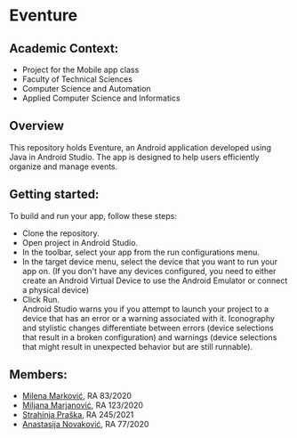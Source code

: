# Eventure

## Academic Context:
* Project for the Mobile app class
* Faculty of Technical Sciences
* Computer Science and Automation
* Applied Computer Science and Informatics
  
## Overview
This repository holds Eventure, an Android application developed using Java in Android Studio. The app is designed to help users efficiently organize and manage events.  

## Getting started:

To build and run your app, follow these steps:  
* Clone the repository.  
* Open project in Android Studio.  
* In the toolbar, select your app from the run configurations menu.  
* In the target device menu, select the device that you want to run your app on. (If you don't have any devices configured, you need to either create an Android Virtual Device to use the Android Emulator or connect a physical device)  
* Click Run.  
Android Studio warns you if you attempt to launch your project to a device that has an error or a warning associated with it. Iconography and stylistic changes differentiate between errors (device selections that result in a broken configuration) and warnings (device selections that might result in unexpected behavior but are still runnable).  

## Members:

- [Milena Marković](https://gitlab.com/MilenaM06),      RA 83/2020
- [Miljana Marjanović](https://gitlab.com/miljanamarjanovic),   RA 123/2020
- [Strahinja Praška](https://gitlab.com/strahinja803),     RA 245/2021
- [Anastasija Novaković](), RA 77/2020
